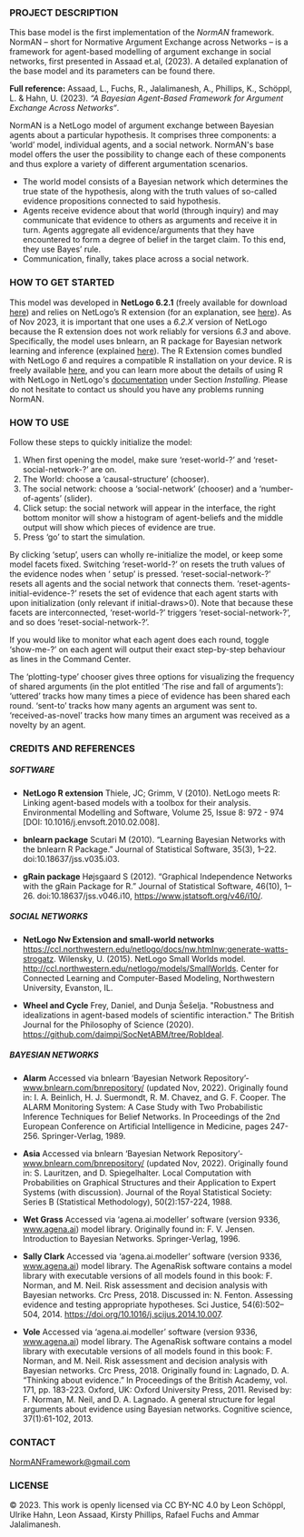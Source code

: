 ### PROJECT DESCRIPTION

This base model is the first implementation of the *NormAN* framework. NormAN – short for Normative Argument Exchange across Networks – is a framework for agent-based modelling of argument exchange in social networks, first presented in Assaad et.al, (2023). A detailed explanation of the base model and its parameters can be found there.

**Full reference:** Assaad, L., Fuchs, R., Jalalimanesh, A., Phillips, K., Schöppl, L. & Hahn, U. (2023). *“A Bayesian Agent-Based Framework for Argument Exchange Across Networks“*.

NormAN is a NetLogo model of argument exchange between Bayesian agents about a particular hypothesis. It comprises three components: a ‘world’ model, individual agents, and a social network. NormAN's base model offers the user the possibility to change each of these components and thus explore a variety of different argumentation scenarios.
* The world model consists of a Bayesian network which determines the true state of the hypothesis, along with the truth values of so-called evidence propositions connected to said hypothesis.
* Agents receive evidence about that world (through inquiry) and may communicate that evidence to others as arguments and receive it in turn. Agents aggregate all evidence/arguments that they have encountered to form a degree of belief in the target claim. To this end, they use Bayes’ rule.
* Communication, finally, takes place across a social network.


### HOW TO GET STARTED

This model was developed in **NetLogo 6.2.1** (freely available for download [here](https://ccl.northwestern.edu/netlogo/6.2.1/)) and relies on NetLogo’s R extension (for an explanation, see [here](https://ccl.northwestern.edu/netlogo/6.2.2/docs/r.html)). As of Nov 2023, it is important that one uses a *6.2.X* version of NetLogo because the R extension does not work reliably for versions *6.3* and above. Specifically, the model uses bnlearn, an R package for Bayesian network learning and inference (explained [here](https://www.bnlearn.com/)). The R Extension comes bundled with NetLogo *6* and requires a compatible R installation on your device. R is freely available [here](https://cran.r-project.org/), and you can learn more about the details of using R with NetLogo in NetLogo's [documentation](https://ccl.northwestern.edu/netlogo/6.2.2/docs/r.html) under Section *Installing*. Please do not hesitate to contact us should you have any problems running NormAN.

### HOW TO USE

Follow these steps to quickly initialize the model: 

1. When first opening the model, make sure ‘reset-world-?’ and ‘reset-social-network-?’ are on.
2. The World: choose a ‘causal-structure’ (chooser).
3. The social network: choose a ‘social-network’ (chooser) and a ‘number-of-agents’ (slider).
4. Click setup: the social network will appear in the interface, the right bottom monitor will show a histogram of agent-beliefs and the middle output will show which pieces of evidence are true.
5. Press ‘go’ to start the simulation. 
 
By clicking ‘setup’, users can wholly re-initialize the model, or keep some model facets fixed. Switching ‘reset-world-?’ on resets the truth values of the evidence nodes when ‘ setup’ is pressed. ‘reset-social-network-?’ resets all agents and the social network that connects them. ‘reset-agents-initial-evidence-?’ resets the set of evidence
that each agent starts with upon initialization (only relevant if initial-draws>0). Note that because these facets are interconnected, ‘reset-world-?’ triggers ‘reset-social-network-?’, and so does ‘reset-social-network-?’. 

If you would like to monitor what each agent does each round, toggle ‘show-me-?’ on each agent will output their exact step-by-step behaviour as lines in the Command Center. 

The ‘plotting-type’ chooser gives three options for visualizing the frequency of shared arguments (in the plot entitled ‘The rise and fall of arguments’): ‘uttered’ tracks how many times a piece of evidence has been shared each round. ‘sent-to’ tracks how many agents an argument was sent to. ‘received-as-novel’ tracks how many times an argument was received as a novelty by an agent.

### CREDITS AND REFERENCES
##### SOFTWARE

* **NetLogo R extension**
Thiele, JC; Grimm, V (2010). NetLogo meets R: Linking agent-based models with a toolbox for their analysis. Environmental Modelling and Software, Volume 25, Issue 8: 972 - 974 [DOI: 10.1016/j.envsoft.2010.02.008].

* **bnlearn package**
Scutari M (2010). “Learning Bayesian Networks with the bnlearn R Package.” Journal of Statistical Software, 35(3), 1–22. doi:10.18637/jss.v035.i03.

* **gRain package**
Højsgaard S (2012). “Graphical Independence Networks with the gRain Package for R.” Journal of Statistical Software, 46(10), 1–26. doi:10.18637/jss.v046.i10, https://www.jstatsoft.org/v46/i10/.

##### SOCIAL NETWORKS

* **NetLogo Nw Extension and small-world networks**
https://ccl.northwestern.edu/netlogo/docs/nw.htmlnw:generate-watts-strogatz. Wilensky, U. (2015). NetLogo Small Worlds model. http://ccl.northwestern.edu/netlogo/models/SmallWorlds. Center for Connected Learning and Computer-Based Modeling, Northwestern University, Evanston, IL.

* **Wheel and Cycle**
Frey, Daniel, and Dunja Šešelja. "Robustness and idealizations in agent-based models of scientific interaction." The British Journal for the Philosophy of Science (2020).
https://github.com/daimpi/SocNetABM/tree/RobIdeal.

##### BAYESIAN NETWORKS

* **Alarm**
Accessed via bnlearn ‘Bayesian Network Repository’- www.bnlearn.com/bnrepository/ (updated Nov, 2022). Originally found in: I. A. Beinlich, H. J. Suermondt, R. M. Chavez, and G. F. Cooper. The ALARM Monitoring System: A Case Study with Two Probabilistic Inference Techniques for Belief Networks. In Proceedings of the 2nd European Conference on Artificial Intelligence in Medicine, pages 247-256. Springer-Verlag, 1989.

* **Asia**
Accessed via bnlearn ‘Bayesian Network Repository’- www.bnlearn.com/bnrepository/ (updated Nov, 2022). Originally found in: S. Lauritzen, and D. Spiegelhalter. Local Computation with Probabilities on Graphical Structures and their Application to Expert Systems (with discussion). Journal of the Royal Statistical Society: Series B (Statistical Methodology), 50(2):157-224, 1988.

* **Wet Grass**
Accessed via ‘agena.ai.modeller’ software (version 9336, www.agena.ai) model library. Originally found in: F. V. Jensen. Introduction to Bayesian Networks. Springer-Verlag, 1996.

* **Sally Clark**
Accessed via ‘agena.ai.modeller’ software (version 9336, www.agena.ai) model library. The AgenaRisk software contains a model library with executable versions of all models found in this book: F. Norman, and M. Neil. Risk assessment and decision analysis with Bayesian networks. Crc Press, 2018. Discussed in: N. Fenton. Assessing evidence and testing appropriate hypotheses. Sci Justice, 54(6):502–504, 2014. https://doi.org/10.1016/j.scijus.2014.10.007.

* **Vole**
Accessed via ‘agena.ai.modeller’ software (version 9336, www.agena.ai) model library. The AgenaRisk software contains a model library with executable versions of all models found in this book: F. Norman, and M. Neil. Risk assessment and decision analysis with Bayesian networks. Crc Press, 2018. Originally found in: Lagnado, D. A. “Thinking about evidence.” In Proceedings of the British Academy, vol. 171, pp. 183-223. Oxford, UK: Oxford University Press, 2011. Revised by: F. Norman, M. Neil, and D. A. Lagnado. A general structure for legal arguments about evidence using Bayesian networks. Cognitive science, 37(1):61-102, 2013.
  
### CONTACT
[NormANFramework@gmail.com](mailto:NormANFramework@gmail.com)

### LICENSE
© 2023. This work is openly licensed via CC BY-NC 4.0 by Leon Schöppl, Ulrike Hahn, Leon Assaad, Kirsty Phillips, Rafael Fuchs and Ammar Jalalimanesh.

